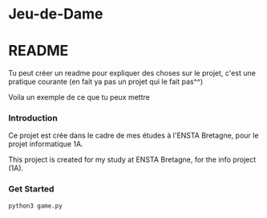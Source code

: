 
# Jeu-de-Dame

# README

Tu peut créer un readme pour expliquer des choses sur le projet, c'est une pratique courante (en fait ya pas un projet qui le fait pas^^)

Voila un exemple de ce que tu peux mettre

### Introduction

Ce projet est crée dans le cadre de mes études à l'ENSTA Bretagne, pour le projet informatique 1A.

This project is created for my study at ENSTA Bretagne, for the info project (1A).

### Get Started

```
python3 game.py
```


